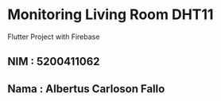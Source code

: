 # Monitoring Living Room DHT11

Flutter Project with Firebase

## NIM : 5200411062

## Nama : Albertus Carloson Fallo

